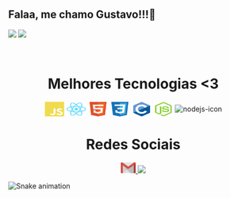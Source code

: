 ## Falaa, me chamo Gustavo!!!👋

<div>
  
  <img height="180em" src="https://github-readme-stats.vercel.app/api?username=Gustavomunizz&show_icons=true&theme=radical&include_all_commits=true&count_private=true"/>
  <img padding-left='0.8rem' height="180em" src="https://github-readme-stats.vercel.app/api/top-langs/?username=Gustavomunizz&layout=compact&langs_count=16&theme=radical"/>
</div>
<br/>

<div  align="center"> 
  <div style="display: block"><br>
    <h1 align="center">Melhores Tecnologias <3</h1>
    <img align="center" height="30" width="40" alt="js-icon"  src="https://raw.githubusercontent.com/devicons/devicon/master/icons/javascript/javascript-plain.svg">
    <img align="center" height="30" width="40" alt="react-icon" src="https://raw.githubusercontent.com/devicons/devicon/master/icons/react/react-original.svg">
    <img align="center" height="30" width="40" alt="html-icon" src="https://raw.githubusercontent.com/devicons/devicon/master/icons/html5/html5-original.svg">
    <img align="center" height="30" width="40" alt="css-icon" src="https://raw.githubusercontent.com/devicons/devicon/master/icons/css3/css3-original.svg">
    <img align="center" height="30" width="40" alt="c-icon" src="https://raw.githubusercontent.com/devicons/devicon/master/icons/c/c-original.svg">
    <img align="center" height="30" width="40" alt="nodejs-icon" src="https://raw.githubusercontent.com/devicons/devicon/master/icons/nodejs/nodejs-original.svg">
    <img align="center" height="30" width="40" alt="nodejs-icon" src="https://raw.githubusercontent.com/jmnote/z-icons/master/svg/cpp.svg">
   </div>
    
  
  <h1 align="center">Redes Sociais</h1>
    <a href = "mailto: gustamunizmartins@gmail.com">
      <img width="30" src="gmail.svg">
    </a>
    <a href = "https://www.linkedin.com/in/gustavo-muniz-15bb81257/">
      <img width="25" src="linkedin.svg">
    </a>
</div>

  ![Snake animation](https://github.com/Gustavomunizz/Gustavomunizz/blob/output/github-contribution-grid-snake.svg)

